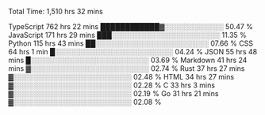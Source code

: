 Total Time: 1,510 hrs 32 mins

TypeScript                 762 hrs 22 mins ████████████▓░░░░░░░░░░░░   50.47 %
JavaScript                 171 hrs 29 mins ███░░░░░░░░░░░░░░░░░░░░░░   11.35 %
Python                     115 hrs 43 mins ██░░░░░░░░░░░░░░░░░░░░░░░   07.66 %
CSS                        64 hrs 1 min    █░░░░░░░░░░░░░░░░░░░░░░░░   04.24 %
JSON                       55 hrs 48 mins  █░░░░░░░░░░░░░░░░░░░░░░░░   03.69 %
Markdown                   41 hrs 24 mins  ▓░░░░░░░░░░░░░░░░░░░░░░░░   02.74 %
Rust                       37 hrs 27 mins  ▓░░░░░░░░░░░░░░░░░░░░░░░░   02.48 %
HTML                       34 hrs 27 mins  ▓░░░░░░░░░░░░░░░░░░░░░░░░   02.28 %
C                          33 hrs 3 mins   ▓░░░░░░░░░░░░░░░░░░░░░░░░   02.19 %
Go                         31 hrs 21 mins  ▓░░░░░░░░░░░░░░░░░░░░░░░░   02.08 %
